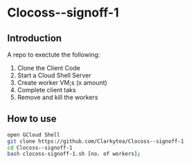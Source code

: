 # Clocoss--signoff-1

## Introduction

A repo to exectute the following:
1. Clone the Client Code
2. Start a Cloud Shell Server
3. Create worker VM;s (x amount)
4. Complete client taks
5. Remove and kill the workers

## How to use

```bash
open GCloud Shell
git clone https://github.com/Clarkytea/Clocoss--signoff-1
cd Clocoss--signoff-1
bash clocoss-signoff-1.sh [no. of workers];
```
